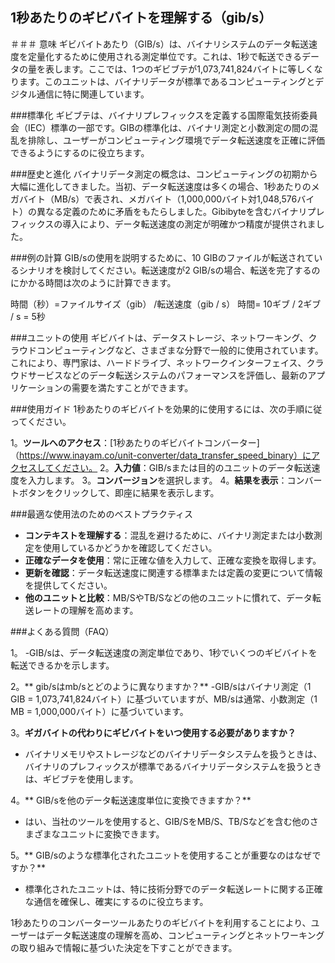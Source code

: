 ## 1秒あたりのギビバイトを理解する（gib/s）

＃＃＃ 意味
ギビバイトあたり（GIB/s）は、バイナリシステムのデータ転送速度を定量化するために使用される測定単位です。これは、1秒で転送できるデータの量を表します。ここでは、1つのギビブテが1,073,741,824バイトに等しくなります。このユニットは、バイナリデータが標準であるコンピューティングとデジタル通信に特に関連しています。

###標準化
ギビブテは、バイナリプレフィックスを定義する国際電気技術委員会（IEC）標準の一部です。GIBの標準化は、バイナリ測定と小数測定の間の混乱を排除し、ユーザーがコンピューティング環境でデータ転送速度を正確に評価できるようにするのに役立ちます。

###歴史と進化
バイナリデータ測定の概念は、コンピューティングの初期から大幅に進化してきました。当初、データ転送速度は多くの場合、1秒あたりのメガバイト（MB/s）で表され、メガバイト（1,000,000バイト対1,048,576バイト）の異なる定義のために矛盾をもたらしました。Gibibyteを含むバイナリプレフィックスの導入により、データ転送速度の測定が明確かつ精度が提供されました。

###例の計算
GIB/sの使用を説明するために、10 GIBのファイルが転送されているシナリオを検討してください。転送速度が2 GIB/sの場合、転送を完了するのにかかる時間は次のように計算できます。

時間（秒）=ファイルサイズ（gib） /転送速度（gib / s）
時間= 10ギブ / 2ギブ / s = 5秒

###ユニットの使用
ギビバイトは、データストレージ、ネットワーキング、クラウドコンピューティングなど、さまざまな分野で一般的に使用されています。これにより、専門家は、ハードドライブ、ネットワークインターフェイス、クラウドサービスなどのデータ転送システムのパフォーマンスを評価し、最新のアプリケーションの需要を満たすことができます。

###使用ガイド
1秒あたりのギビバイトを効果的に使用するには、次の手順に従ってください。

1。**ツールへのアクセス**：[1秒あたりのギビバイトコンバーター]（https://www.inayam.co/unit-converter/data_transfer_speed_binary）にアクセスしてください。
2。**入力値**：GIB/sまたは目的のユニットのデータ転送速度を入力します。
3。**コンバージョン**を選択します。
4。**結果を表示**：コンバートボタンをクリックして、即座に結果を表示します。

###最適な使用法のためのベストプラクティス
-  **コンテキストを理解する**：混乱を避けるために、バイナリ測定または小数測定を使用しているかどうかを確認してください。
-  **正確なデータを使用**：常に正確な値を入力して、正確な変換を取得します。
-  **更新を確認**：データ転送速度に関連する標準または定義の変更について情報を提供してください。
-  **他のユニットと比較**：MB/SやTB/Sなどの他のユニットに慣れて、データ転送レートの理解を高めます。

###よくある質問（FAQ）

1。
-GIB/sは、データ転送速度の測定単位であり、1秒でいくつのギビバイトを転送できるかを示します。

2。** gib/sはmb/sとどのように異なりますか？**
-GIB/sはバイナリ測定（1 GIB = 1,073,741,824バイト）に基づいていますが、MB/sは通常、小数測定（1 MB = 1,000,000バイト）に基づいています。

3。**ギガバイトの代わりにギビバイトをいつ使用する必要がありますか？**
- バイナリメモリやストレージなどのバイナリデータシステムを扱うときは、バイナリのプレフィックスが標準であるバイナリデータシステムを扱うときは、ギビブテを使用します。

4。** GIB/sを他のデータ転送速度単位に変換できますか？**
- はい、当社のツールを使用すると、GIB/SをMB/S、TB/Sなどを含む他のさまざまなユニットに変換できます。

5。** GIB/sのような標準化されたユニットを使用することが重要なのはなぜですか？**
- 標準化されたユニットは、特に技術分野でのデータ転送レートに関する正確な通信を確保し、確実にするのに役立ちます。

1秒あたりのコンバーターツールあたりのギビバイトを利用することにより、ユーザーはデータ転送速度の理解を高め、コンピューティングとネットワーキングの取り組みで情報に基づいた決定を下すことができます。